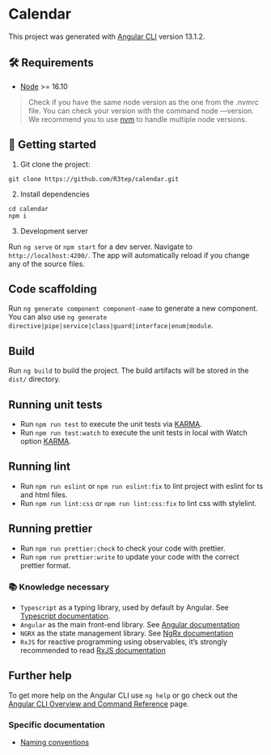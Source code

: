 # Calendar

This project was generated with [Angular CLI](https://github.com/angular/angular-cli) version 13.1.2.

## 🛠 Requirements

- [Node](https://nodejs.org/) >= 16.10

> Check if you have the same node version as the one from the .nvmrc file. You can check your version with the command node —version. We recommend you to use [nvm](https://github.com/nvm-sh/nvm) to handle multiple node versions.

## 🏃 ‍Getting started

1. Git clone the project:

```
git clone https://github.com/R3tep/calendar.git
```

2. Install dependencies

```
cd calendar
npm i
```

3. Development server

Run `ng serve` or `npm start` for a dev server. Navigate to `http://localhost:4200/`. The app will automatically reload if you change any of the source files.

## Code scaffolding

Run `ng generate component component-name` to generate a new component. You can also use `ng generate directive|pipe|service|class|guard|interface|enum|module`.

## Build

Run `ng build` to build the project. The build artifacts will be stored in the `dist/` directory.

## Running unit tests

- Run `npm run test` to execute the unit tests via [KARMA](http://karma-runner.github.io/latest/index.html).
- Run `npm run test:watch` to execute the unit tests in local with Watch option [KARMA](http://karma-runner.github.io/latest/index.html).

## Running lint

- Run `npm run eslint` or `npm run eslint:fix` to lint project with eslint for ts and html files.
- Run `npm run lint:css` or `npm run lint:css:fix` to lint css with stylelint.

## Running prettier

- Run `npm run prettier:check` to check your code with prettier.
- Run `npm run prettier:write` to update your code with the correct prettier format.

### 📚 Knowledge necessary

- `Typescript` as a typing library, used by default by Angular. See [Typescript documentation](https://www.typescriptlang.org/docs/).
- `Angular` as the main front-end library. See [Angular documentation](https://angular.io/docs)
- `NGRX` as the state management library. See [NgRx documentation](https://ngrx.io/docs)
- `RxJS` for reactive programming using observables, it’s strongly recommended to read [RxJS documentation](https://rxjs-dev.firebaseapp.com/)

## Further help

To get more help on the Angular CLI use `ng help` or go check out the [Angular CLI Overview and Command Reference](https://angular.io/cli) page.

### Specific documentation

- [Naming conventions](./docs/convention.md)
